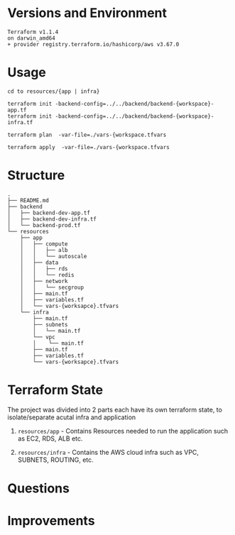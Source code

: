 # Versions and Environment
```
Terraform v1.1.4
on darwin_amd64
+ provider registry.terraform.io/hashicorp/aws v3.67.0
```


# Usage
```
cd to resources/{app | infra}

terraform init -backend-config=../../backend/backend-{workspace}-app.tf
terraform init -backend-config=../../backend/backend-{workspace}-infra.tf

terraform plan  -var-file=./vars-{workspace.tfvars

terraform apply  -var-file=./vars-{workspace.tfvars

```
# Structure
```
.
├── README.md
├── backend
│   ├── backend-dev-app.tf
│   ├── backend-dev-infra.tf
│   └── backend-prod.tf
└── resources
    ├── app
    │   ├── compute
    │   │   ├── alb
    │   │   └── autoscale
    │   ├── data
    │   │   ├── rds
    │   │   └── redis
    │   ├── network
    │   │   └── secgroup
    │   ├── main.tf
    │   ├── variables.tf
    │   └── vars-{worksapce}.tfvars
    └── infra
        ├── main.tf
        ├── subnets
        │   └── main.tf
        └── vpc
        │    └── main.tf
        ├── main.tf
        ├── variables.tf
        └── vars-{worksapce}.tfvars
```

# Terraform State

The project was divided into 2 parts each have its own terraform state, to isolate/separate acutal infra and application

1. `resources/app` - Contains Resources needed to run the application such as EC2, RDS, ALB etc.

2. `resources/infra` - Contains the AWS cloud infra such as VPC, SUBNETS, ROUTING, etc.

# Questions

# Improvements